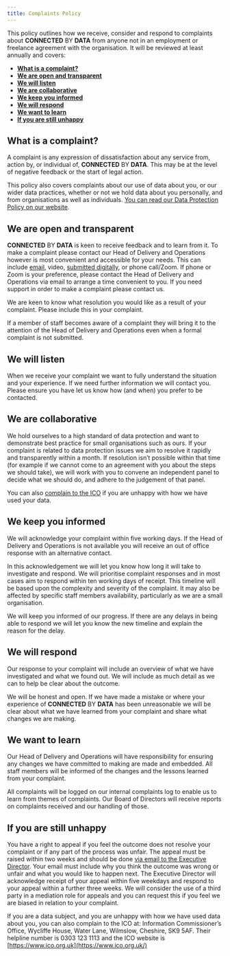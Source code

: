 ```yaml
---
title: Complaints Policy
---
```

This policy outlines how we receive, consider and respond to complaints about **CONNECTED** BY **DATA** from anyone not in an employment or freelance agreement with the organisation. It will be reviewed at least annually and covers:

* **[What is a complaint?](#what)**
* **[We are open and transparent](#open)**
* **[We will listen](#listen)**
* **[We are collaborative](#collaborative)**
* **[We keep you informed](#informed)**
* **[We will respond](#respond)**
* **[We want to learn](#learn)**
* **[If you are still unhappy](#unhappy)**

<!--more-->

<h2 id="what">What is a complaint?</h2>

A complaint is any expression of dissatisfaction about any service from, action by, or individual of, **CONNECTED** BY **DATA**. This may be at the level of negative feedback or the start of legal action.

This policy also covers complaints about our use of data about you, or our wider data practices, whether or not we hold data about you personally, and from organisations as well as individuals. [You can read our Data Protection Policy on our website](https://connectedbydata.org/policies/data-protection).

<h2 id="open">We are open and transparent</h2>

**CONNECTED** BY **DATA** is keen to receive feedback and to learn from it. To make a complaint please contact our Head of Delivery and Operations however is most convenient and accessible for your needs. This can include [email](mailto:emily@connectedbydata.org), video, [submitted digitally](mailto:emily@connectedbydata.org), or phone call/Zoom.  If phone or Zoom is your preference, please contact the Head of Delivery and Operations via email to arrange a time convenient to you. If you need support in order to make a complaint please contact us.

We are keen to know what resolution you would like as a result of your complaint. Please include this in your complaint.

If a member of staff becomes aware of a complaint they will bring it to the attention of the Head of Delivery and Operations even when a formal complaint is not submitted.

<h2 id="listen">We will listen</h2>

When we receive your complaint we want to fully understand the situation and your experience.  If we need further information we will contact you. Please ensure you have let us know how (and when) you prefer to be contacted.

<h2 id="collaborative">We are collaborative</h2>

We hold ourselves to a high standard of data protection and want to demonstrate best practice for small organisations such as ours.  If your complaint is related to data protection issues we aim to resolve it rapidly and transparently within a month. If resolution isn’t possible within that time (for example if we cannot come to an agreement with you about the steps we should take), we will work with you to convene an independent panel to decide what we should do, and adhere to the judgement of that panel.

You can also [complain to the ICO](https://docs.google.com/document/d/15wnjge_C_p9SzTQicAreMryFE2EKdWPmOzgtVnxpn_s/edit#heading=h.dns6w82fk8m) if you are unhappy with how we have used your data.

<h2 id="informed">We keep you informed</h2>

We will acknowledge your complaint within five working days. If the Head of Delivery and Operations is not available you will receive an out of office response with an alternative contact.

In this acknowledgement we will let you know how long it will take to investigate and respond.  We will prioritise complaint responses and in most cases aim to respond within ten working days of receipt.  This timeline will be based upon the complexity and severity of the complaint. It may also be affected by specific staff members availability, particularly as we are a small organisation.

We will keep you informed of our progress. If there are any delays in being able to respond we will let you know the new timeline and explain the reason for the delay.

<h2 id="respond">We will respond</h2>

Our response to your complaint will include an overview of what we have investigated and what we found out. We will include as much detail as we can to help be clear about the outcome.

We will be honest and open. If we have made a mistake or where your experience of **CONNECTED** BY **DATA** has been unreasonable we will be clear about what we have learned from your complaint and share what changes we are making.

<h2 id="learn">We want to learn</h2>

Our Head of Delivery and Operations will have responsibility for ensuring any changes we have committed to making are made and embedded. All staff members will be informed of the changes and the lessons learned from your complaint.

All complaints will be logged on our internal complaints log to enable us to learn from themes of complaints.  Our Board of Directors will receive reports on complaints received and our handling of those.

<h2 id="unhappy">If you are still unhappy</h2>

You have a right to appeal if you feel the outcome does not resolve your complaint or if any part of the process was unfair.  The appeal must be raised within two weeks and should be done [via email to the Executive Director](mailto:jeni@connectedbydata.org).  Your email must include why you think the outcome was wrong or unfair and what you would like to happen next. The Executive Director will acknowledge receipt of your appeal within five weekdays and respond to your appeal within a further three weeks. We will consider the use of a third party in a mediation role for appeals and you can request this if you feel we are biased in relation to your complaint.

If you are a data subject, and you are unhappy with how we have used data about you, you can also complain to the ICO at: Information Commissioner’s Office, Wycliffe House, Water Lane, Wilmslow, Cheshire, SK9 5AF. Their helpline number is 0303 123 1113 and the ICO website is [https://www.ico.org.uk](https://www.ico.org.uk/)